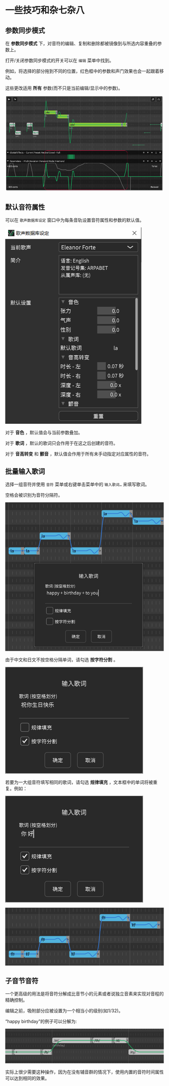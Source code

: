 # 一些技巧和杂七杂八

## 参数同步模式

在 **参数同步模式** 下，对音符的编辑、复制和删除都被镜像到与所选内容重叠的参数上。

打开/关闭参数同步模式的开关可以在 `编辑` 菜单中找到。

例如，将选择的部分拖到不同的位置，红色框中的参数和声门效果也会一起跟着移动。

这些更改适用 **所有** 参数(而不只是当前编辑/显示中的参数)。

![](image/sync-parameter-mode-1.png)

## 默认音符属性

可以在 `歌声数据库设定` 窗口中为每条音轨设置音符属性和参数的默认值。

![](image/default-note-properties.jpg)

对于 **音色** ，默认值会与当前参数叠加。

对于 **歌词** ，默认的歌词只会作用于在这之后创建的音符。

对于 **音高转变** 和 **颤音** ，默认值会作用于所有未手动指定对应属性的音符。

## 批量输入歌词

选择一组音符并使用 `音符` 菜单或右键单击菜单中的 `输入歌词…` 来填写歌词。

空格会被识别为音符分隔符。

![](image/batch-lyric-input-1.jpg)

由于中文和日文不按空格分隔单词，请勾选 **按字符分割** 。

![](image/batch-lyric-input-2.jpg)

若要为一大组音符填写相同的歌词，请勾选 **规律填充** ，文本框中的单词将被重复。例如：

![](image/batch-lyric-input-3.jpg)

![](image/batch-lyric-input-4.jpg)

## 子音节音符

一个更高级的用法是将音符分解成比音节小的元素或者说独立音素来实现对音程的精确控制。

编辑之前，吸附部分应被设置为一个相当小的级别(如1/32)。

“happy birthday”的例子可以分解为:

![](image/sub-syllable-notes-1.png)

实际上很少需要这种操作，因为在没有辅音群的情况下，使用内置的音符时间属性可以达到相同的效果。